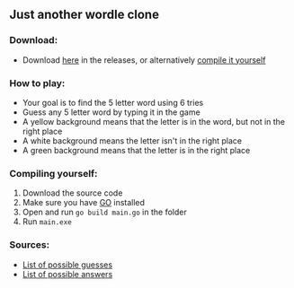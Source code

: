 ## Just another wordle clone
### Download:
 - Download [here](https://github.com/jameslinimk/wodleclone/releases/tag/release) in the releases, or alternatively [compile it yourself](#compiling-yourself)
### How to play:
 - Your goal is to find the 5 letter word using 6 tries
 - Guess any 5 letter word by typing it in the game
 - A yellow background means that the letter is in the word, but not in the right place
 - A white background means the letter isn't in the right place
 - A green background means that the letter is in the right place

### Compiling yourself:
1. Download the source code
2. Make sure you have [GO](https://go.dev/doc/install) installed
3. Open and run `go build main.go` in the folder
4. Run `main.exe`

### Sources:
 - [List of possible guesses](https://github.com/charlesreid1/five-letter-words/blob/master/sgb-words.txt)
 - [List of possible answers](https://gist.github.com/cfreshman/a03ef2cba789d8cf00c08f767e0fad7b)
